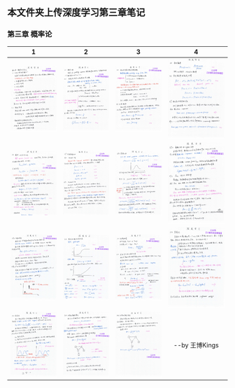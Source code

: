 ## 本文件夹上传深度学习第三章笔记

### 第三章  概率论
| 1 | 2 | 3 |4 |
|:-----------:|:--------:|:---------:|:---------:|
|![](./0027.jpg)| ![](./0028.jpg)| ![](./0029.jpg)|  ![](./0030.jpg)| 
|![](./0031.jpg)| ![](./0032.jpg)| ![](./0033.jpg)|  ![](./0034.jpg)| 
|![](./0035.jpg)| ![](./0036.jpg)| ![](./0037.jpg)|  ![](./0038.jpg)| 
|![](./0039.jpg)| ![](./0040.jpg)| ![](./0041.jpg)|        --by 王博Kings| 
